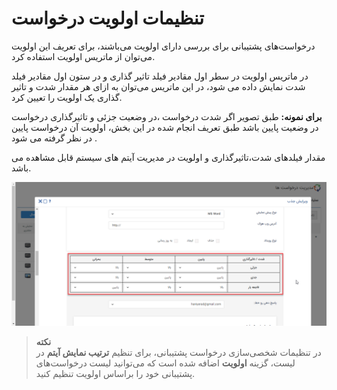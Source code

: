 # تنظیمات اولویت درخواست 

درخواست‌های پشتیبانی برای بررسی دارای اولویت می‌باشند، برای تعریف این اولویت می‌توان از ماتریس اولویت استفاده کرد. 

در ماتریس اولویت در سطر اول مقادیر فیلد تاثیر گذاری و در ستون اول مقادیر فیلد شدت  نمایش داده می شود، در این ماتریس می‌توان به ازای هر مقدار شدت و تاثیر گذاری یک اولویت را تعیین کرد.

**برای نمونه:** طبق تصویر اگر شدت درخواست ،در وضعیت جزئی  و تاثیرگذاری درخواست در وضعیت پایین باشد طبق تعریف انجام شده در این بخش، اولویت آن درخواست  پایین در نظر گرفته می شود . 

مقدار فیلدهای شدت،تاثیرگذاری و اولویت در مدیریت آیتم های سیستم قابل مشاهده می باشد.

![ماتریس اولویت در شخصی‌سازی درخواست پشتیبانی](olaviat.png)

> **نکته**<br>
> در تنظیمات شخصی‌سازی درخواست پشتیبانی، برای تنظیم **ترتیب نمایش آیتم** در لیست، گزینه **اولویت** اضافه شده است که می‌توانید لیست درخواست‌های پشتیبانی خود را براساس اولویت تنظیم کنید.